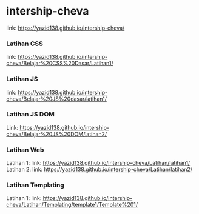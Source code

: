 # intership-cheva

link: https://yazid138.github.io/intership-cheva/

### Latihan CSS
link: https://yazid138.github.io/intership-cheva/Belajar%20CSS%20Dasar/Latihan1/

### Latihan JS
link: https://yazid138.github.io/intership-cheva/Belajar%20JS%20dasar/latihan1/

### Latihan JS DOM
Link: https://yazid138.github.io/intership-cheva/Belajar%20JS%20DOM/latihan2/

### Latihan Web
Latihan 1:
link: https://yazid138.github.io/intership-cheva/Latihan/latihan1/
Latihan 2:
link: https://yazid138.github.io/intership-cheva/Latihan/latihan2/

### Latihan Templating
Latihan 1:
link: https://yazid138.github.io/intership-cheva/Latihan/Templating/template1/Template%201/
